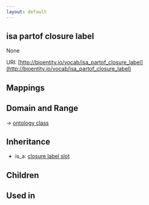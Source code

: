 ```yaml
---
layout: default
---
```


## isa partof closure label


None

URI: [http://bioentity.io/vocab/isa_partof_closure_label](http://bioentity.io/vocab/isa_partof_closure_label)
## Mappings


## Domain and Range

 -> [ontology class](OntologyClass.html)

## Inheritance

 *  is_a: [closure label slot](closure_label_slot.html)

## Children


## Used in

